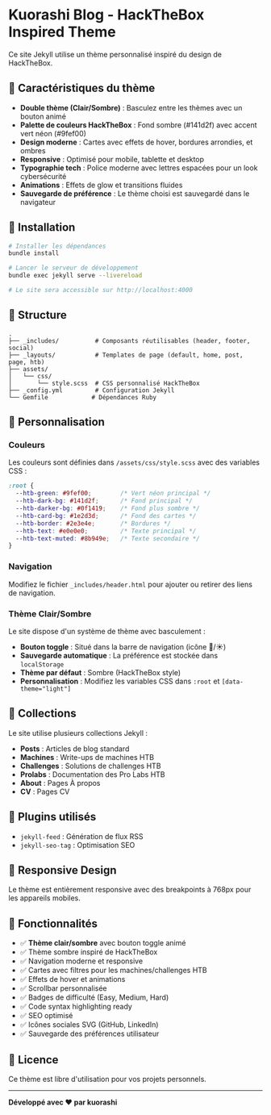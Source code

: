 # Kuorashi Blog - HackTheBox Inspired Theme

Ce site Jekyll utilise un thème personnalisé inspiré du design de HackTheBox.

## 🎨 Caractéristiques du thème

- **Double thème (Clair/Sombre)** : Basculez entre les thèmes avec un bouton animé
- **Palette de couleurs HackTheBox** : Fond sombre (#141d2f) avec accent vert néon (#9fef00)
- **Design moderne** : Cartes avec effets de hover, bordures arrondies, et ombres
- **Responsive** : Optimisé pour mobile, tablette et desktop
- **Typographie tech** : Police moderne avec lettres espacées pour un look cybersécurité
- **Animations** : Effets de glow et transitions fluides
- **Sauvegarde de préférence** : Le thème choisi est sauvegardé dans le navigateur

## 🚀 Installation

```bash
# Installer les dépendances
bundle install

# Lancer le serveur de développement
bundle exec jekyll serve --livereload

# Le site sera accessible sur http://localhost:4000
```

## 📁 Structure

```
.
├── _includes/          # Composants réutilisables (header, footer, social)
├── _layouts/           # Templates de page (default, home, post, page, htb)
├── assets/
│   └── css/
│       └── style.scss  # CSS personnalisé HackTheBox
├── _config.yml         # Configuration Jekyll
└── Gemfile            # Dépendances Ruby
```

## 🎨 Personnalisation

### Couleurs

Les couleurs sont définies dans `/assets/css/style.scss` avec des variables CSS :

```css
:root {
  --htb-green: #9fef00;        /* Vert néon principal */
  --htb-dark-bg: #141d2f;      /* Fond principal */
  --htb-darker-bg: #0f1419;    /* Fond plus sombre */
  --htb-card-bg: #1e2d3d;      /* Fond des cartes */
  --htb-border: #2e3e4e;       /* Bordures */
  --htb-text: #e0e0e0;         /* Texte principal */
  --htb-text-muted: #8b949e;   /* Texte secondaire */
}
```

### Navigation

Modifiez le fichier `_includes/header.html` pour ajouter ou retirer des liens de navigation.

### Thème Clair/Sombre

Le site dispose d'un système de thème avec basculement :

- **Bouton toggle** : Situé dans la barre de navigation (icône 🌙/☀️)
- **Sauvegarde automatique** : La préférence est stockée dans `localStorage`
- **Thème par défaut** : Sombre (HackTheBox style)
- **Personnalisation** : Modifiez les variables CSS dans `:root` et `[data-theme="light"]`

## 📝 Collections

Le site utilise plusieurs collections Jekyll :

- **Posts** : Articles de blog standard
- **Machines** : Write-ups de machines HTB
- **Challenges** : Solutions de challenges HTB
- **Prolabs** : Documentation des Pro Labs HTB
- **About** : Pages À propos
- **CV** : Pages CV

## 🔧 Plugins utilisés

- `jekyll-feed` : Génération de flux RSS
- `jekyll-seo-tag` : Optimisation SEO

## 📱 Responsive Design

Le thème est entièrement responsive avec des breakpoints à 768px pour les appareils mobiles.

## 🎯 Fonctionnalités

- ✅ **Thème clair/sombre** avec bouton toggle animé
- ✅ Thème sombre inspiré de HackTheBox
- ✅ Navigation moderne et responsive
- ✅ Cartes avec filtres pour les machines/challenges HTB
- ✅ Effets de hover et animations
- ✅ Scrollbar personnalisée
- ✅ Badges de difficulté (Easy, Medium, Hard)
- ✅ Code syntax highlighting ready
- ✅ SEO optimisé
- ✅ Icônes sociales SVG (GitHub, LinkedIn)
- ✅ Sauvegarde des préférences utilisateur

## 📄 Licence

Ce thème est libre d'utilisation pour vos projets personnels.

---

**Développé avec ❤️ par kuorashi**
